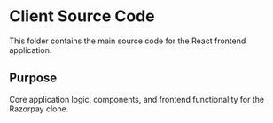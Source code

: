 # Client Source Code

This folder contains the main source code for the React frontend application.

## Purpose
Core application logic, components, and frontend functionality for the Razorpay clone.
